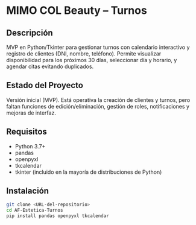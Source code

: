 # MIMO COL Beauty – Turnos

## Descripción  
MVP en Python/Tkinter para gestionar turnos con calendario interactivo y registro de clientes (DNI, nombre, teléfono). Permite visualizar disponibilidad para los próximos 30 días, seleccionar día y horario, y agendar citas evitando duplicados.

## Estado del Proyecto  
Versión inicial (MVP). Está operativa la creación de clientes y turnos, pero faltan funciones de edición/eliminación, gestión de roles, notificaciones y mejoras de interfaz.

## Requisitos  
- Python 3.7+  
- pandas  
- openpyxl  
- tkcalendar  
- tkinter (incluido en la mayoría de distribuciones de Python)

## Instalación  
```bash
git clone <URL-del-repositorio>
cd AF-Estetica-Turnos
pip install pandas openpyxl tkcalendar
